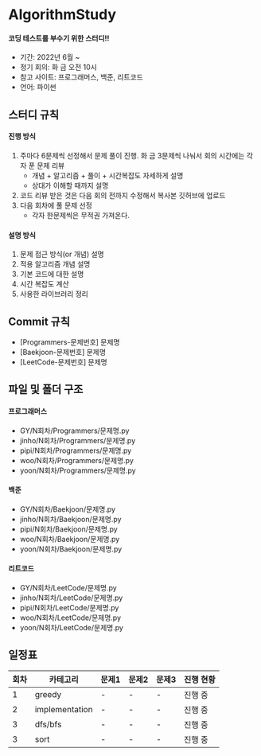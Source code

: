 # AlgorithmStudy
#### 코딩 테스트를 부수기 위한 스터디!!
* 기간: 2022년 6월 ~
* 정기 회의: 화 금 오전 10시
* 참고 사이트: 프로그래머스, 백준, 리트코드
* 언어: 파이썬

## 스터디 규칙
#### 진행 방식
1. 주마다 6문제씩 선정해서 문제 풀이 진행. 화 금 3문제씩 나눠서 회의 시간에는 각자 푼 문제 리뷰
    * 개념 + 알고리즘 + 풀이 + 시간복잡도 자세하게 설명
    * 상대가 이해할 때까지 설명
2. 코드 리뷰 받은 것은 다음 회의 전까지 수정해서 복사본 깃허브에 업로드
3. 다음 회차에 풀 문제 선정
    * 각자 한문제씩은 무적권 가져온다.
#### 설명 방식
1. 문제 접근 방식(or 개념) 설명
2. 적용 알고리즘 개념 설명
3. 기본 코드에 대한 설명
4. 시간 복잡도 계산
5. 사용한 라이브러리 정리

## Commit 규칙
* [Programmers-문제번호] 문제명
* [Baekjoon-문제번호] 문제명
* [LeetCode-문제번호] 문제명
## 파일 및 폴더 구조
#### 프로그래머스
* GY/N회차/Programmers/문제명.py
* jinho/N회차/Programmers/문제명.py
* pipi/N회차/Programmers/문제명.py
* woo/N회차/Programmers/문제명.py
* yoon/N회차/Programmers/문제명.py
#### 백준
* GY/N회차/Baekjoon/문제명.py
* jinho/N회차/Baekjoon/문제명.py
* pipi/N회차/Baekjoon/문제명.py
* woo/N회차/Baekjoon/문제명.py
* yoon/N회차/Baekjoon/문제명.py
#### 리트코드
* GY/N회차/LeetCode/문제명.py
* jinho/N회차/LeetCode/문제명.py
* pipi/N회차/LeetCode/문제명.py
* woo/N회차/LeetCode/문제명.py
* yoon/N회차/LeetCode/문제명.py
## 일정표
| 회차 | 카테고리 | 문제1 | 문제2 | 문제3 | 진행 현황 | 
| --- | --- | --- | --- |--- | --- |
| 1 | greedy | - | - | - | 진행 중 |
| 2 | implementation | - | - | - | 진행 중 |
| 3 | dfs/bfs | - | - | - | 진행 중 |
| 3 | sort | - | - | - | 진행 중 |
